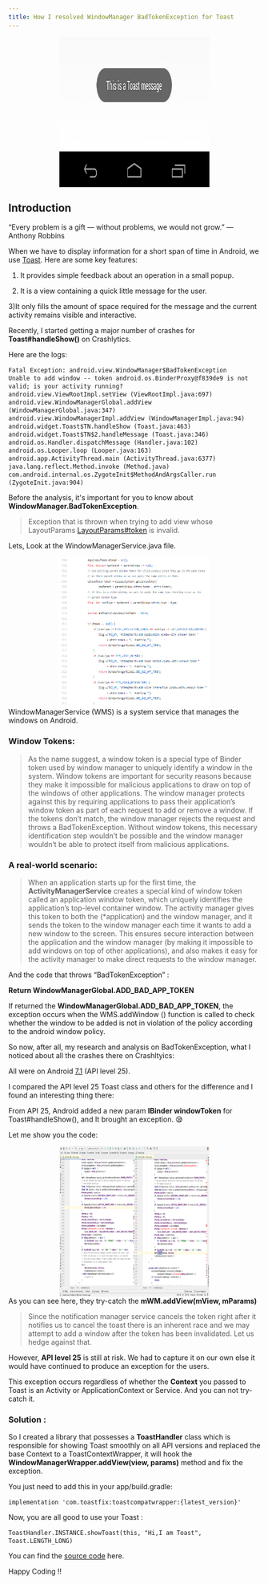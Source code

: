 ```yaml
---
title: How I resolved WindowManager BadTokenException for Toast
---
```


<div style="text-align:center">
<img align="center" width="300" height="300" src="/Images/Article/toast.png">
</div>


## Introduction

“Every problem is a gift — without problems, we would not grow.” ― Anthony Robbins

When we have to display information for a short span of time in Android, we use [Toast](https://developer.android.com/guide/topics/ui/notifiers/toasts).
Here are some key features:

1) It provides simple feedback about an operation in a small popup.

2) It is a view containing a quick little message for the user.

3)It only fills the amount of space required for the message and the current activity remains visible and interactive.

Recently, I started getting a major number of crashes for <b>Toast#handleShow()</b> on Crashlytics.

Here are the logs:

```
Fatal Exception: android.view.WindowManager$BadTokenException
Unable to add window -- token android.os.BinderProxy@f839de9 is not valid; is your activity running?
android.view.ViewRootImpl.setView (ViewRootImpl.java:697)
android.view.WindowManagerGlobal.addView (WindowManagerGlobal.java:347)
android.view.WindowManagerImpl.addView (WindowManagerImpl.java:94)
android.widget.Toast$TN.handleShow (Toast.java:463)
android.widget.Toast$TN$2.handleMessage (Toast.java:346)
android.os.Handler.dispatchMessage (Handler.java:102)
android.os.Looper.loop (Looper.java:163)
android.app.ActivityThread.main (ActivityThread.java:6377)
java.lang.reflect.Method.invoke (Method.java)
com.android.internal.os.ZygoteInit$MethodAndArgsCaller.run (ZygoteInit.java:904)
```


Before the analysis, it's important for you to know about <b>WindowManager.BadTokenException</b>.

>Exception that is thrown when trying to add view whose LayoutParams [LayoutParams#token](https://developer.android.com/reference/android/view/WindowManager.LayoutParams#token) is invalid.

Lets, Look at the WindowManagerService.java file.
<div style="text-align:center">
<img align="center" width="300" height="300" src="/Images/Article/window_token.png">
</div>
WindowManagerService (WMS) is a system service that manages the windows on Android.

### Window Tokens:

>As the name suggest, a window token is a special type of Binder token used by window manager to uniquely identify a window in the system. Window tokens are important for security reasons because they make it impossible for malicious applications to draw on top of the windows of other applications. The window manager protects against this by requiring applications to pass their application’s window token as part of each request to add or remove a window. If the tokens don’t match, the window manager rejects the request and throws a BadTokenException. Without window tokens, this necessary identification step wouldn’t be possible and the window manager wouldn’t be able to protect itself from malicious applications.

### A real-world scenario:

>When an application starts up for the first time, the <b>ActivityManagerService</b> creates a special kind of window token called an application window token, which uniquely identifies the application’s top-level container window. The activity manager gives this token to both the (*application) and the window manager, and it sends the token to the window manager each time it wants to add a new window to the screen. This ensures secure interaction between the application and the window manager (by making it impossible to add windows on top of other applications), and also makes it easy for the activity manager to make direct requests to the window manager.

And the code that throws “BadTokenException” :

<b>Return WindowManagerGlobal.ADD_BAD_APP_TOKEN</b>

If returned the <b>WindowManagerGlobal.ADD_BAD_APP_TOKEN</b>, the exception occurs when the WMS.addWindow () function is called to check whether the window to be added is not in violation of the policy according to the android window policy.

So now, after all, my research and analysis on BadTokenException, what I noticed about all the crashes there on Crashltyics:

All were on Android [7.1](https://en.wikipedia.org/wiki/Android_Nougat) (API level 25).

I compared the API level 25 Toast class and others for the difference and I found an interesting thing there:

From API 25, Android added a new param <b>IBinder windowToken</b> for Toast#handleShow(), and It brought an exception. 😪

Let me show you the code:
<div style="text-align:center">
<img align="center" width="300" height="300" src="/Images/Article/api_difference.png">
</div>
As you can see here, they try-catch the <b>mWM.addView(mView, mParams)</b>

>Since the notification manager service cancels the token right after it notifies us to cancel the toast there is an inherent race and we may attempt to add a window after the token has been invalidated. Let us hedge against that.

However, <b>API level 25</b> is still at risk. We had to capture it on our own else it would have continued to produce an exception for the users.

This exception occurs regardless of whether the <b>Context</b> you passed to Toast is an Activity or ApplicationContext or Service. And you can not try-catch it.

### Solution :

So I created a library that possesses a <b>ToastHandler</b> class which is responsible for showing Toast smoothly on all API versions and replaced the base Context to a ToastContextWrapper, it will hook the <b>WindowManagerWrapper.addView(view, params)</b> method and fix the exception.

You just need to add this in your app/build.gradle:

```
implementation 'com.toastfix:toastcompatwrapper:{latest_version}'
```

Now, you are all good to use your Toast :

```
ToastHandler.INSTANCE.showToast(this, "Hi,I am Toast", Toast.LENGTH_LONG)
```

You can find the [source code](https://github.com/niharika2810/ToastHandler) here.

Happy Coding !!







